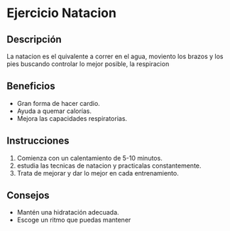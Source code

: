 # Ejercicio Natacion
## Descripción
La natacion es el quivalente a correr en el agua, moviento los brazos y los pies buscando controlar lo mejor posible, la respiracion
## Beneficios
- Gran forma de hacer cardio.
- Ayuda a quemar calorías.
- Mejora las capacidades respiratorias.
## Instrucciones
1. Comienza con un calentamiento de 5-10 minutos.
2. estudia las tecnicas de natacion y practicalas constantemente.
3. Trata de mejorar y dar lo mejor en cada entrenamiento.
## Consejos
- Mantén una hidratación adecuada.
- Escoge un ritmo que puedas mantener